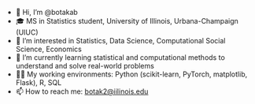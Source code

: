 - 👋 Hi, I’m @botakab
- 🎓 MS in Statistics student, University of Illinois, Urbana-Champaign (UIUC)
- 👀 I’m interested in Statistics, Data Science, Computational Social Science, Economics
- 🔢 I’m currently learning statistical and computational methods to understand and solve real-world problems
- 👩‍💻 My working environments: Python (scikit-learn, PyTorch, matplotlib, Flask), R, SQL
- 📫 How to reach me: botak2@iilinois.edu

<!---
botakab/botakab is a ✨ special ✨ repository because its `README.md` (this file) appears on your GitHub profile.
You can click the Preview link to take a look at your changes.
--->
